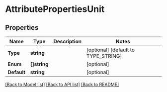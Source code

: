# AttributePropertiesUnit

## Properties

Name | Type | Description | Notes
------------ | ------------- | ------------- | -------------
**Type** | **string** |  | [optional] [default to TYPE_STRING]
**Enum** | **[]string** |  | [optional] 
**Default** | **string** |  | [optional] 

[[Back to Model list]](../README.md#documentation-for-models) [[Back to API list]](../README.md#documentation-for-api-endpoints) [[Back to README]](../README.md)


